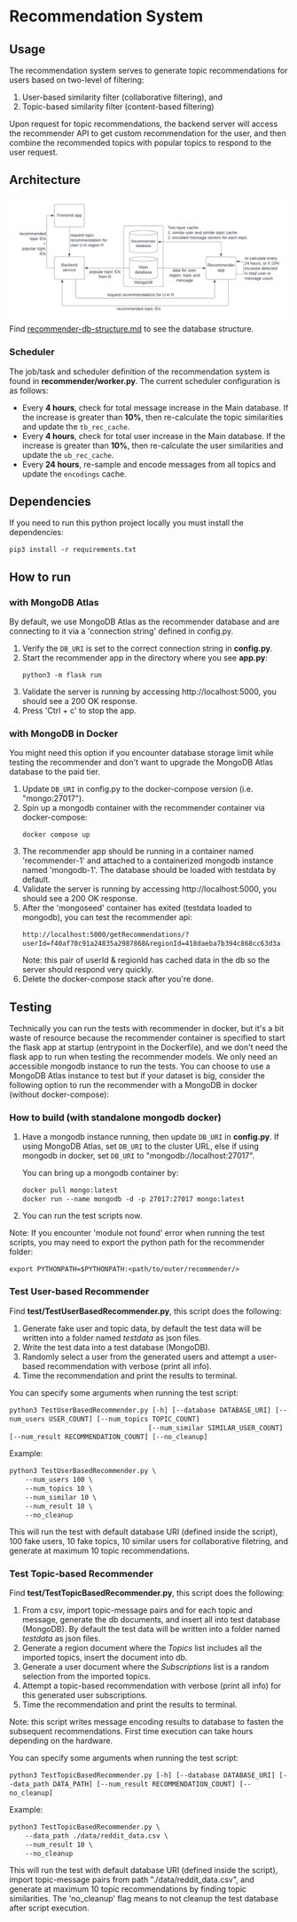 # Recommendation System
## Usage
The recommendation system serves to generate topic recommendations for users based on two-level of filtering:
1. User-based similarity filter (collaborative filtering), and
2. Topic-based similarity filter (content-based filtering)

Upon request for topic recommendations, the backend server will access the recommender API to get custom recommendation for the user, and then combine the recommended topics with popular topics to respond to the user request.

## Architecture
![recommender-design](../resources/pictures/recommender-design.png)
Find [recommender-db-structure.md](../resources/recommender-db-structure.md) to see the database structure.

### Scheduler
The job/task and scheduler definition of the recommendation system is found in **recommender/worker.py**. The current scheduler configuration is as follows:

- Every **4 hours**, check for total message increase in the Main database. If the increase is greater than **10%**, then re-calculate the topic similarities and update the `tb_rec_cache`.
- Every **4 hours**, check for total user increase in the Main database. If the increase is greater than **10%**, then re-calculate the user similarities and update the `ub_rec_cache`.
- Every **24 hours**, re-sample and encode messages from all topics and update the `encodings` cache.

## Dependencies
If you need to run this python project locally you must install the dependencies:
```
pip3 install -r requirements.txt
```

## How to run
### with MongoDB Atlas
By default, we use MongoDB Atlas as the recommender database and are connecting to it via a 'connection string' defined in config.py.

1. Verify the `DB_URI` is set to the correct connection string in **config.py**.
2. Start the recommender app in the directory where you see **app.py**:
    ```
    python3 -m flask run
    ```
3. Validate the server is running by accessing http://localhost:5000, you should see a 200 OK response.
4. Press 'Ctrl + c' to stop the app.

### with MongoDB in Docker
You might need this option if you encounter database storage limit while testing the recommender and don't want to upgrade the MongoDB Atlas database to the paid tier.

1. Update `DB_URI` in config.py to the docker-compose version (i.e. "mongo:27017").
2. Spin up a mongodb container with the recommender container via docker-compose:
    ```
    docker compose up
    ```
3. The recommender app should be running in a container named 'recommender-1' and attached to a containerized mongodb instance named 'mongodb-1'. The database should be loaded with testdata by default.
4. Validate the server is running by accessing http://localhost:5000, you should see a 200 OK response.
5. After the 'mongoseed' container has exited (testdata loaded to mongodb), you can test the recommender api: 
    ```
    http://localhost:5000/getRecommendations/?userId=f40af70c91a24835a2987868&regionId=418daeba7b394c868cc63d3a
    ```
    Note: this pair of userId & regionId has cached data in the db so the server should respond very quickly.
6. Delete the docker-compose stack after you're done.

## Testing

Technically you can run the tests with recommender in docker, but it's a bit waste of resource because the recommender container is specified to start the flask app at startup (entrypoint in the Dockerfile), and we don't need the flask app to run when testing the recommender models. We only need an accessible mongodb instance to run the tests. You can choose to use a MongoDB Atlas instance to test but if your dataset is big, consider the following option to run the recommender with a MongoDB in docker (without docker-compose):

### How to build (with standalone mongodb docker)
1. Have a mongodb instance running, then update `DB_URI` in **config.py**. If using MongoDB Atlas, set `DB_URI` to the cluster URL, else if using mongodb in docker, set `DB_URI` to "mongodb://localhost:27017".

    You can bring up a mongodb container by:
    ```
    docker pull mongo:latest
    docker run --name mongodb -d -p 27017:27017 mongo:latest
    ```
2. You can run the test scripts now.

Note: If you encounter 'module not found' error when running the test scripts, you may need to export the python path for the recommender folder:
```
export PYTHONPATH=$PYTHONPATH:<path/to/outer/recommender/>
```

### Test User-based Recommender
Find **test/TestUserBasedRecommender.py**, this script does the following:
1. Generate fake user and topic data, by default the test data will be written into a folder named *testdata* as json files.
2. Write the test data into a test database (MongoDB).
3. Randomly select a user from the generated users and attempt a user-based recommendation with verbose (print all info).
4. Time the recommendation and print the results to terminal.


You can specify some arguments when running the test script:
```
python3 TestUserBasedRecommender.py [-h] [--database DATABASE_URI] [--num_users USER_COUNT] [--num_topics TOPIC_COUNT]
                                   [--num_similar SIMILAR_USER_COUNT] [--num_result RECOMMENDATION_COUNT] [--no_cleanup]
```
Example:
```
python3 TestUserBasedRecommender.py \
    --num_users 100 \
    --num_topics 10 \
    --num_similar 10 \
    --num_result 10 \
    --no_cleanup
```
This will run the test with default database URI (defined inside the script), 100 fake users, 10 fake topics, 10 similar users for collaborative filetring, and generate at maximum 10 topic recommendations.


### Test Topic-based Recommender
Find **test/TestTopicBasedRecommender.py**, this script does the following:
1. From a csv, import topic-message pairs and for each topic and message, generate the db documents, and insert all into test database (MongoDB). By default the test data will be written into a folder named *testdata* as json files.
2. Generate a region document where the _Topics_ list includes all the imported topics, insert the document into db.
3. Generate a user document where the _Subscriptions_ list is a random selection from the imported topics.
4. Attempt a topic-based recommendation with verbose (print all info) for this generated user subscriptions.
5. Time the recommendation and print the results to terminal.

Note: this script writes message encoding results to database to fasten the subsequent recommendations. First time execution can take hours depending on the hardware.

You can specify some arguments when running the test script:
```
python3 TestTopicBasedRecommender.py [-h] [--database DATABASE_URI] [--data_path DATA_PATH] [--num_result RECOMMENDATION_COUNT] [--no_cleanup]
```
Example:
```
python3 TestTopicBasedRecommender.py \
    --data_path ./data/reddit_data.csv \
    --num_result 10 \
    --no_cleanup
```
This will run the test with default database URI (defined inside the script), import topic-message pairs from path "./data/reddit_data.csv", and generate at maximum 10 topic recommendations by finding topic similarities. The 'no_cleanup' flag means to not cleanup the test database after script execution.
